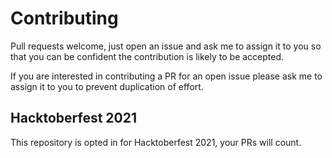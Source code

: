 # Contributing

Pull requests welcome, just open an issue and ask me to assign it to you so that you can be confident the contribution is likely to be accepted.

If you are interested in contributing a PR for an open issue please ask me to assign it to you to prevent duplication of effort.

## Hacktoberfest 2021

This repository is opted in for Hacktoberfest 2021, your PRs will count.
